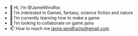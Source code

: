 - 👋 Hi, I’m @JamieWindfox
- 👀 I’m interested in Games, fantasy, science fiction and nature
- 🌱 I’m currently learning how to make a game
- 💞️ I’m looking to collaborate on game jams
- 📫 How to reach me jamie.windfuchs@gmail.com

<!---
JamieWindfox/JamieWindfox is a ✨ special ✨ repository because its `README.md` (this file) appears on your GitHub profile.
You can click the Preview link to take a look at your changes.
--->
